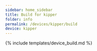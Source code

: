 ```yaml
---
sidebar: home_sidebar
title: Build for kipper
folder: info
permalink: /devices/kipper/build
device: kipper
---
```

{% include templates/device_build.md %}
